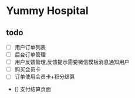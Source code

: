 Yummy Hospital
===============================

## todo 
- [ ] 用户订单列表
- [ ] 后台订单管理
- [ ] 用户反馈管理,反馈提示需要微信模板消息通知用户
- [ ] 购买会员卡
- [ ] 订单使用会员卡+积分结算
- [] 支付结算页面

